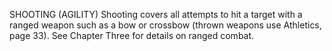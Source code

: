 SHOOTING (AGILITY)
Shooting covers all attempts to hit a target with a ranged weapon such as a bow or crossbow (thrown weapons use Athletics, page 33). See Chapter Three for details on ranged combat.